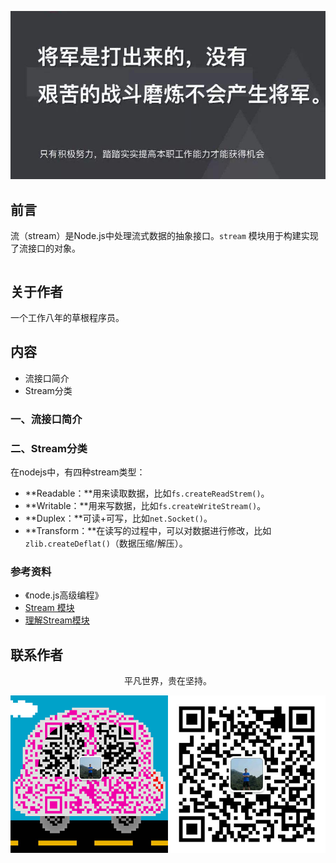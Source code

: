 ![image](../img/timg.jpg)
<br>

## 前言

流（stream）是Node.js中处理流式数据的抽象接口。`stream` 模块用于构建实现了流接口的对象。

```
```

## 关于作者

一个工作八年的草根程序员。

## 内容

- 流接口简介
- Stream分类

### 一、流接口简介

### 二、Stream分类

在nodejs中，有四种stream类型：

- **Readable：**用来读取数据，比如`fs.createReadStrem()`。
- **Writable：**用来写数据，比如`fs.createWriteStream()`。
- **Duplex：**可读+可写，比如`net.Socket()`。
- **Transform：**在读写的过程中，可以对数据进行修改，比如`zlib.createDeflat()`（数据压缩/解压）。

### 参考资料

- 《node.js高级编程》
- [Stream 模块](https://github.com/wscats/node-tutorial/tree/master/tutorial/stream)
- [理解Stream模块](https://github.com/chyingp/nodejs-learning-guide/blob/master/%E6%A8%A1%E5%9D%97/stream.md)


## 联系作者

<div align="center">
    <p>
        平凡世界，贵在坚持。
    </p>
    <img src="../img/contact.png" />
</div>